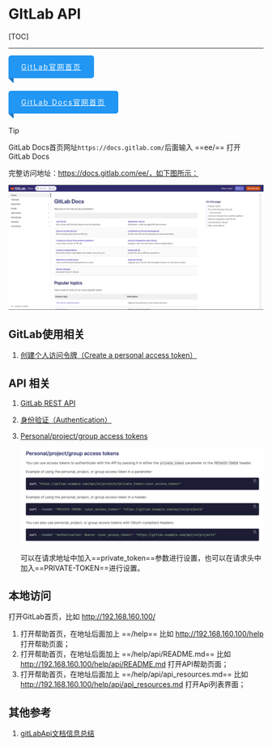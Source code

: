 # GItLab API

[TOC]

---

<div style="display:inline-block;position:relative;background:#2196F3;color:white;text-align:center;padding: 0px 25px;            height:45px;line-height:45px;border-radius:5px 5px 5px 0px;letter-spacing:2px;">
        <div><a style="color:white;" href="https://about.gitlab.com/">GitLab官网首页</a></div>
        <div style="width:0px;height:0px;position: absolute;border:5px solid transparent;border-top:5px solid #1a76c0;            border-right:5px solid #1a76c0;left: 0px;bottom: -10px;"></div>
    </div>
<p style="margin-top:25px;"></p>


<div style="display:inline-block;position:relative;background:#2196F3;color:white;text-align:center;padding: 0px 25px;            height:45px;line-height:45px;border-radius:5px 5px 5px 0px;letter-spacing:2px;">
        <div><a style="color:white;" href="https://docs.gitlab.com/">GitLab Docs官网首页</a></div>
        <div style="width:0px;height:0px;position: absolute;border:5px solid transparent;border-top:5px solid #1a76c0;            border-right:5px solid #1a76c0;left: 0px;bottom: -10px;"></div>
    </div>
<p style="margin-top:25px;"></p>

> [!TIP]
>
> GitLab Docs首页网址`https://docs.gitlab.com/`后面输入 ==ee/== 打开 GitLab Docs
>
> 完整访问地址：https://docs.gitlab.com/ee/，如下图所示：


![GitLab Docs列表界面](../Images/GitLabAPI/image-20230323110148188.png)

## GitLab使用相关

1. [创建个人访问令牌（Create a personal access token）](https://docs.gitlab.com/ee/user/profile/personal_access_tokens.html)



## API 相关

1. [GitLab REST API](https://docs.gitlab.com/ee/api/rest/)

2. [身份验证（Authentication）](https://docs.gitlab.com/ee/api/rest/#authentication)

3. [Personal/project/group access tokens](https://docs.gitlab.com/ee/api/rest/#personalprojectgroup-access-tokens)

   ![设置访问令牌](../Images/GitLabAPI/image-20230323140125415.png)

   可以在请求地址中加入==private_token==参数进行设置，也可以在请求头中加入==PRIVATE-TOKEN==进行设置。



## 本地访问

打开GitLab首页，比如 http://192.168.160.100/

1. 打开帮助首页，在地址后面加上 ==/help== 比如 http://192.168.160.100/help 打开帮助页面；
2. 打开帮助首页，在地址后面加上 ==/help/api/README.md== 比如 http://192.168.160.100/help/api/README.md 打开API帮助页面；
3. 打开帮助首页，在地址后面加上 ==/help/api/api_resources.md== 比如 http://192.168.160.100/help/api/api_resources.md 打开Api列表界面；



## 其他参考

1. [gitLabApi文档信息总结](https://blog.csdn.net/xianpo/article/details/114300364)

